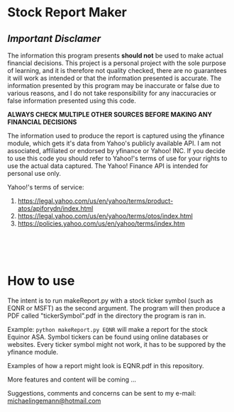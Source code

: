 # Stock Report Maker

## *Important Disclamer* 
The information this program presents **should not** be used to make actual financial decisions. This project is a personal project with the sole purpose of learning, and it is therefore not quality checked, there are no guarantees it will work as intended or that the information presented is accurate. The information presented by this program may be inaccurate or false due to various reasons, and I do not take responsibility for any inaccuracies or false information presented using this code.

**ALWAYS CHECK MULTIPLE OTHER SOURCES BEFORE MAKING ANY FINANCIAL DECISIONS**

The information used to produce the report is captured using the yfinance module, which gets it's data from Yahoo's publicly available API. I am not associated, affiliated or endorsed by yfinance or Yahoo! INC.
If you decide to use this code you should refer to Yahoo!'s terms of use for your rights to use the actual data captured. The Yahoo! Finance API is intended for personal use only.

Yahoo!'s terms of service: 
1. https://legal.yahoo.com/us/en/yahoo/terms/product-atos/apiforydn/index.html
2. https://legal.yahoo.com/us/en/yahoo/terms/otos/index.html
3. https://policies.yahoo.com/us/en/yahoo/terms/index.htm

\
\
<br />
# How to use

The intent is to run makeReport.py with a stock ticker symbol (such as EQNR or MSFT) as the second argument. The program will then produce a PDF called "tickerSymbol".pdf in the directory the program is ran in.

Example: ```python makeReport.py EQNR``` will make a report for the stock Equinor ASA. Symbol tickers can be found using online databases or websites. Every ticker symbol might not work, it has to be suppored by the yfinance module.

Examples of how a report might look is EQNR.pdf in this repository.

More features and content will be coming ...

Suggestions, comments and concerns can be sent to my e-mail: michaelingemann@hotmail.com
